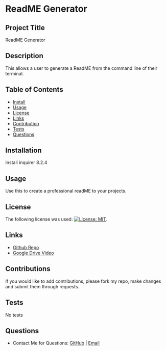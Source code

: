 # ReadME Generator

## Project Title
ReadME Generator

## Description
This allows a user to generate a ReadME from the command line of their terminal.

## Table of Contents
* [Install](#installation)
* [Usage](#usage)
* [License](#license)
* [Links](#Links)
* [Contribution](#contributions)
* [Tests](#tests)
* [Questions](#questions)

## Installation
Install inquirer 8.2.4

## Usage
Use this to create a professional readME to your projects.

## License
The following license was used: [![License: MIT](https://img.shields.io/badge/License-MIT-blue.svg)](https://opensource.org/licenses/MIT).

## Links
* [Github Repo](https://github.com/bragonese1/readme-generator)
* [Google Drive Video](https://drive.google.com/file/d/1RDFEPOLwG5EiPixm3C3l9YaovIopS-3V/view)

## Contributions
If you would like to add contributions, please fork my repo, make changes and submit them through requests.

## Tests
No tests

## Questions
- Contact Me for Questions:
[GitHub](https://github.com/bragonese1) |
[Email](mailto:bradleyragonese@icloud.com)